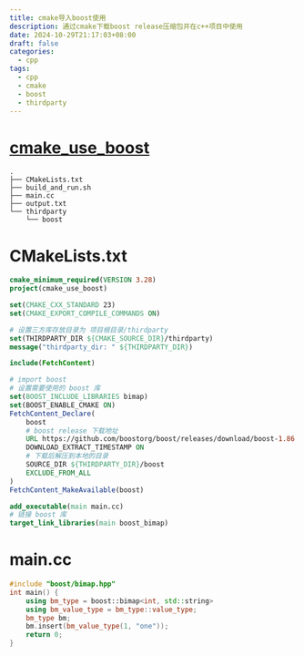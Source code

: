 ```yaml
---
title: cmake导入boost使用
description: 通过cmake下载boost release压缩包并在c++项目中使用
date: 2024-10-29T21:17:03+08:00
draft: false
categories:
  - cpp
tags:
  - cpp
  - cmake
  - boost
  - thirdparty
---
```


# [cmake_use_boost](https://github.com/xuexcy/public_attachments/tree/main/cmake_use_boost)

```shell
.
├── CMakeLists.txt
├── build_and_run.sh
├── main.cc
├── output.txt
└── thirdparty
    └── boost
```
# CMakeLists.txt
```cmake title:CMakeLists.txt
cmake_minimum_required(VERSION 3.28)
project(cmake_use_boost)

set(CMAKE_CXX_STANDARD 23)
set(CMAKE_EXPORT_COMPILE_COMMANDS ON)

# 设置三方库存放目录为 项目根目录/thirdparty
set(THIRDPARTY_DIR ${CMAKE_SOURCE_DIR}/thirdparty)
message("thirdparty_dir: " ${THIRDPARTY_DIR})

include(FetchContent)

# import boost
# 设置需要使用的 boost 库
set(BOOST_INCLUDE_LIBRARIES bimap)
set(BOOST_ENABLE_CMAKE ON)
FetchContent_Declare(
    boost
    # boost release 下载地址
    URL https://github.com/boostorg/boost/releases/download/boost-1.86.0/boost-1.86.0-cmake.tar.gz
    DOWNLOAD_EXTRACT_TIMESTAMP ON
    # 下载后解压到本地的目录
    SOURCE_DIR ${THIRDPARTY_DIR}/boost
    EXCLUDE_FROM_ALL
)
FetchContent_MakeAvailable(boost)

add_executable(main main.cc)
# 链接 boost 库
target_link_libraries(main boost_bimap)
```

# main.cc
```cpp title:main.cc
#include "boost/bimap.hpp"
int main() {
    using bm_type = boost::bimap<int, std::string>
    using bm_value_type = bm_type::value_type;
    bm_type bm;
    bm.insert(bm_value_type(1, "one"));
    return 0;
}
```
